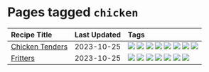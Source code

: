 # Pages tagged `chicken`

|Recipe Title|Last Updated|Tags
|:---|:---|:---|
|[Chicken Tenders](../recipes/chickentenders.md)|2023-10-25|[![](https://img.shields.io/badge/tag-airfryer-6984a1)](../tags/airfryer.md) [![](https://img.shields.io/badge/tag-amazing-659a8f)](../tags/amazing.md) [![](https://img.shields.io/badge/tag-battered-e4f90)](../tags/battered.md) [![](https://img.shields.io/badge/tag-chicken-f47a18)](../tags/chicken.md) [![](https://img.shields.io/badge/tag-crumbed-32f6f2)](../tags/crumbed.md) [![](https://img.shields.io/badge/tag-messy-cb29b)](../tags/messy.md) [![](https://img.shields.io/badge/tag-mine-8ce73b)](../tags/mine.md) [![](https://img.shields.io/badge/tag-sides-32613c)](../tags/sides.md)|
|[Fritters](../recipes/fritters.md)|2023-10-25|[![](https://img.shields.io/badge/tag-chicken-f47a18)](../tags/chicken.md) [![](https://img.shields.io/badge/tag-family-9fef19)](../tags/family.md) [![](https://img.shields.io/badge/tag-fried-d4602a)](../tags/fried.md) [![](https://img.shields.io/badge/tag-ham-9d5b24)](../tags/ham.md) [![](https://img.shields.io/badge/tag-lamb-427cd)](../tags/lamb.md) [![](https://img.shields.io/badge/tag-leftovers-9acea8)](../tags/leftovers.md) [![](https://img.shields.io/badge/tag-vegetables-99d437)](../tags/vegetables.md)|